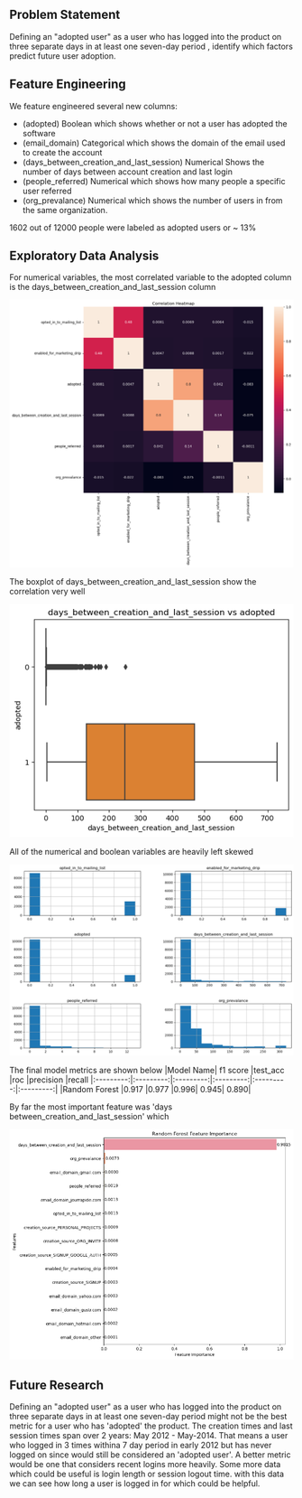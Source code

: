 ## Problem Statement

Defining  an  "adopted  user"   as  a  user  who   has  logged  into  the  product  on  three  separate
days  in  at  least  one  seven-day  period ,  identify  which  factors  predict  future  user
adoption.


## Feature Engineering

We feature engineered several new columns:
* (adopted) Boolean which shows whether or not a user has adopted the software
* (email_domain) Categorical which shows the domain of the email used to create the account
* (days_between_creation_and_last_session) Numerical Shows the number of days between account creation and last login
* (people_referred) Numerical which shows how many people a specific user referred
* (org_prevalance) Numerical which shows the number of users in from the same organization.

1602 out of 12000 people were labeled as adopted users or ~ 13%

## Exploratory Data Analysis

For numerical variables, the most correlated variable to the adopted column is the days_between_creation_and_last_session column

![title](./corr.png)


The boxplot of days_between_creation_and_last_session show the correlation very well

![title](boxplot.png)

All of the numerical and boolean variables are heavily left skewed

![title](./dist.png)

The final model metrics are shown below
|Model Name|	f1 score	|test_acc	|roc	|precision	|recall
|:---------:|:---------:|:---------:|:---------:|:---------:|:---------:|
|Random Forest	|0.917	|0.977	|0.996|	0.945|	0.890|

By far the most important feature was 'days between_creation_and_last_session' which 

![title](feat.png)

## Future Research

Defining an "adopted user" as a user who has logged into the product on three separate days in at least one seven-day period might not be the best metric for a user who has 'adopted' the product. The creation times and last session times span over 2 years: May 2012 - May-2014. That means a user who logged in 3 times withina 7 day period in early 2012 but has never logged on since would still be considered an 'adopted user'. A better metric would be one that considers recent logins more heavily. Some more data which could be useful is login length or session logout time. with this data we can see how long a user is logged in for which could be helpful.


```python

```
